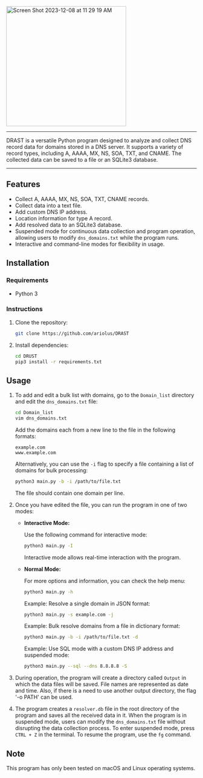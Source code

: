 

<img width="317" alt="Screen Shot 2023-12-08 at 11 29 19 AM" src="https://github.com/ariolus/DRAST/assets/85976942/34e6f026-ec53-4ae9-95dc-93fe8d0a47ab">

___

DRAST is a versatile Python program designed to analyze and collect DNS record data for domains stored in a DNS server. It supports a variety of record types, including A, AAAA, MX, NS, SOA, TXT, and CNAME. The collected data can be saved to a file or an SQLite3 database.
____

## Features

- Collect A, AAAA, MX, NS, SOA, TXT, CNAME records.
- Collect data into a text file.
- Add custom DNS IP address.
- Location information for type A record.
- Add resolved data to an SQLite3 database.
- Suspended mode for continuous data collection and program operation, allowing users to modify `dns_domains.txt` while the program runs.
- Interactive and command-line modes for flexibility in usage.

## Installation

### Requirements

- Python 3

### Instructions

1. Clone the repository:

    ```sh
    git clone https://github.com/ariolus/DRAST
    ```

2. Install dependencies:

    ```sh
    cd DRUST
    pip3 install -r requirements.txt
    ```

## Usage

1. To add and edit a bulk list with domains, go to the `Domain_list` directory and edit the `dns_domains.txt` file:

    ```sh
    cd Domain_list
    vim dns_domains.txt
    ```

    Add the domains each from a new line to the file in the following formats:

    ```
    example.com
    www.example.com
    ```

    Alternatively, you can use the `-i` flag to specify a file containing a list of domains for bulk processing:

    ```sh
    python3 main.py -b -i /path/to/file.txt
    ```

    The file should contain one domain per line.

2. Once you have edited the file, you can run the program in one of two modes:

   - **Interactive Mode:**

     Use the following command for interactive mode:

     ```sh
     python3 main.py -I
     ```

     Interactive mode allows real-time interaction with the program.

   - **Normal Mode:**

     For more options and information, you can check the help menu:
     
     ```sh
     python3 main.py -h
     ```

     Example: Resolve a single domain in JSON format:
     
     ```sh
     python3 main.py -s example.com -j
     ```

     Example: Bulk resolve domains from a file in dictionary format:
     
     ```sh
     python3 main.py -b -i /path/to/file.txt -d
     ```

     Example: Use SQL mode with a custom DNS IP address and suspended mode:
    
     ```sh
     python3 main.py --sql --dns 8.8.8.8 -S
     ```

3. During operation, the program will create a directory called `Output` in which the data files will be saved. File names are represented as date and time. Also, if there is a need to use another output directory, the flag '-o PATH' can be used.

4. The program creates a `resolver.db` file in the root directory of the program and saves all the received data in it. When the program is in suspended mode, users can modify the `dns_domains.txt` file without disrupting the data collection process. To enter suspended mode, press `CTRL + Z` in the terminal. To resume the program, use the `fg` command.

## Note
This program has only been tested on macOS and Linux operating systems.

